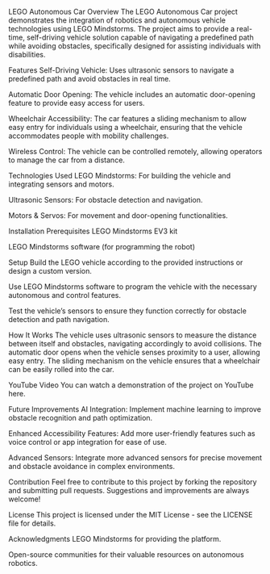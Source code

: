 LEGO Autonomous Car
Overview
The LEGO Autonomous Car project demonstrates the integration of robotics and autonomous vehicle technologies using LEGO Mindstorms. The project aims to provide a real-time, self-driving vehicle solution capable of navigating a predefined path while avoiding obstacles, specifically designed for assisting individuals with disabilities.

Features
Self-Driving Vehicle: Uses ultrasonic sensors to navigate a predefined path and avoid obstacles in real time.

Automatic Door Opening: The vehicle includes an automatic door-opening feature to provide easy access for users.

Wheelchair Accessibility: The car features a sliding mechanism to allow easy entry for individuals using a wheelchair, ensuring that the vehicle accommodates people with mobility challenges.

Wireless Control: The vehicle can be controlled remotely, allowing operators to manage the car from a distance.

Technologies Used
LEGO Mindstorms: For building the vehicle and integrating sensors and motors.

Ultrasonic Sensors: For obstacle detection and navigation.

Motors & Servos: For movement and door-opening functionalities.

Installation
Prerequisites
LEGO Mindstorms EV3 kit

LEGO Mindstorms software (for programming the robot)

Setup
Build the LEGO vehicle according to the provided instructions or design a custom version.

Use LEGO Mindstorms software to program the vehicle with the necessary autonomous and control features.

Test the vehicle’s sensors to ensure they function correctly for obstacle detection and path navigation.

How It Works
The vehicle uses ultrasonic sensors to measure the distance between itself and obstacles, navigating accordingly to avoid collisions. The automatic door opens when the vehicle senses proximity to a user, allowing easy entry. The sliding mechanism on the vehicle ensures that a wheelchair can be easily rolled into the car.

YouTube Video
You can watch a demonstration of the project on YouTube here.

Future Improvements
AI Integration: Implement machine learning to improve obstacle recognition and path optimization.

Enhanced Accessibility Features: Add more user-friendly features such as voice control or app integration for ease of use.

Advanced Sensors: Integrate more advanced sensors for precise movement and obstacle avoidance in complex environments.

Contribution
Feel free to contribute to this project by forking the repository and submitting pull requests. Suggestions and improvements are always welcome!

License
This project is licensed under the MIT License - see the LICENSE file for details.

Acknowledgments
LEGO Mindstorms for providing the platform.

Open-source communities for their valuable resources on autonomous robotics.

